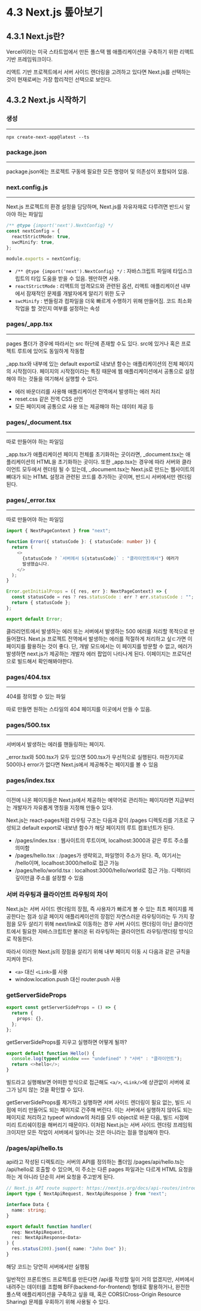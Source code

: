 # 4.3 Next.js 톺아보기

## 4.3.1 Next.js란?

Vercel이라는 미국 스타트업에서 만든 풀스택 웹 애플리케이션을 구축하기 위한 리액트 기반 프레임워크이다.

리액트 기반 프로젝트에서 서버 사이드 렌더링을 고려하고 있다면 Next.js를 선택하는 것이 현재로써는 가장 합리적인 선택으로 보인다.

## 4.3.2 Next.js 시작하기

### 생성

---

`npx create-next-app@latest --ts`

### package.json

---

package.json에는 프로젝트 구동에 필요한 모든 명령어 및 의존성이 포함되어 있음.

### next.config.js

---

Next.js 프로젝트의 환경 설정을 담당하며, Next.js를 자유자재로 다루려면 반드시 알아야 하는 파일임

```typescript
/** @type {import('next').NextConfig} */
const nextConfig = {
  reactStrictMode: true,
  swcMinify: true,
};

module.exports = nextConfig;
```

- `/** @type {import('next').NextConfig} */` : 자바스크립트 파일에 타입스크립트의 타입 도움을 받을 수 있음. 웬만하면 사용.
- `reactStrictMode` : 리액트의 엄격모드와 관련된 옵션, 리액트 애플리케이션 내부에서 잠재적인 문제를 개발자에게 알리기 위한 도구
- `swcMinify` : 번들링과 컴파일을 더욱 빠르게 수행하기 위해 만들어짐. 코드 최소화 작업을 할 것인지 여부를 설정하는 속성

### pages/\_app.tsx

---

pages 폴더가 경우에 따라서는 src 하단에 존재할 수도 있다. src에 있거나 혹은 프로젝트 루트에 있어도 동일하게 작동함

\_app.tsx와 내부에 있는 default export로 내보낸 함수는 애플리케이션의 전체 페이지의 시작점이다.
페이지의 시작점이라는 특징 때문에 웹 애플리케이션에서 공통으로 설정해야 하는 것들을 여기해서 실행할 수 있다.

- 에러 바운더리를 사용해 애플리케이션 전역에서 발생하는 에러 처리
- reset.css 같은 전역 CSS 선언
- 모든 페이지에 공통으로 사용 또는 제공해야 하는 데이터 제공 등

### pages/\_document.tsx

---

따로 만들어야 하는 파일임

\_app.tsx가 애플리케이션 페이지 전체를 초기화하는 곳이라면, \_document.tsx는 애플리케이션의 HTML을 초기화하는 곳이다.
또한 \_app.tsx는 경우에 따라 서버와 클라이언트 모두에서 렌더링 될 수 있는데, \_document.tsx는 Next.js로 만드는 웹사이트의 뼈대가 되는 HTML 설정과 관련된 코드를 추가하는 곳이며, 반드시 서버에서만 렌더링된다.

### pages/\_error.tsx

---

따로 만들어야 하는 파일임

```typescript
import { NextPageContext } from "next";

function Error({ statusCode }: { statusCode: number }) {
  return (
    <>
      {statusCode ? `서버에서 ${statusCode}` : "클라이언트에서"} 에러가
      발생했습니다.
    </>
  );
}

Error.getInitialProps = ({ res, err }: NextPageContext) => {
  const statusCode = res ? res.statusCode : err ? err.statusCode : "";
  return { statusCode };
};

export default Error;
```

클라리언트에서 발생하는 에러 또는 서버에서 발생하는 500 에러를 처리할 목적으로 만들어졌다. Next.js 프로젝트 전역에서 발생하는 에러를 적절하게 처리하고 싶ㄷ가면 이 페이지를 활용하는 것이 좋다. 단, 개발 모드에서는 이 페이지를 방문할 수 없고, 에러가 발생하면 next.js가 제공하는 개발자 에러 팝업이 나타나게 된다.
이페이지는 프로덕션으로 빌드해서 확인해봐야한다.

### pages/404.tsx

---

404를 정의할 수 있는 파일

따로 만들면 원하는 스타일의 404 페이지를 이곳에서 만들 수 있음.

### pages/500.tsx

---

서버에서 발생하는 에러를 핸들링하는 페이지.

\_error.tsx와 500.tsx가 모두 있으면 500.tsx가 우선적으로 실행된다. 마찬가지로 500이나 error가 없다면 Next.js에서 제공해주는 페이지를 볼 수 있음

### pages/index.tsx

---

이전에 나온 페이지들은 Next.js에서 제공하는 예약어로 관리하는 페이지라면 지금부터는 개발자가 자유롭게 명칭을 지정해 만들수 있다.

Next.js는 react-pages처럼 라우팅 구조는 다음과 같이 /pages 디렉토리를 기초로 구성되고 default export로 내보낸 함수가 해당 페이지의 루트 컴포넌트가 된다.

- /pages/index.tsx : 웹사이트의 루트이며, localhost:3000과 같은 루트 주소를 의미함
- /pages/hello.tsx : /pages가 생략외고, 파일명이 주소가 된다. 즉, 여기서는 /hello이며, localhost:3000/hello로 접근 가능
- /pages/hello/world.tsx : localhost:3000/hello/world로 접근 가능. 디렉터리 깊이만큼 주소를 설정할 수 있음

### 서버 라우팅과 클라이언트 라우팅의 차이

Next.js는 서버 사이드 렌더링의 장점, 즉 사용자가 빠르게 볼 수 있는 최초 페이지를 제공한다는 점과 싱글 페이지 애플리케이션의 장점인 자연스러운 라우팅이라는 두 가지 장점을 모두 살리기 위해 next/link로 이동하는 경우 서버 사이드 렌더링이 아닌 클라이언트에서 필요한 자바스크립트만 불러온 뒤 라우팅하는 클라이언트 라우팅/렌더링 방식으로 작동한다.

따라서 이러한 Next.js의 장점을 살리기 위해 내부 페이지 이동 시 다음과 같은 규칙을 지켜야 한다.

- `<a>` 대신 `<Link>`를 사용
- window.location.push 대신 router.push 사용

### getServerSideProps

```typescript
export const getServerSideProps = () => {
  return {
    props: {},
  };
};
```

getServerSideProps를 지우고 실행하면 어떻게 될까?

```typescript
export default function Hello() {
  console.log(typeof window === "undefined" ? "서버" : "클라이언트");
  return <>hello</>;
}
```

빌드라고 실행해보면 어떠한 방식으로 접근해도 `<a/>`, `<Link/>`에 상관없이 서버에 로그가 남지 않는 것을 확인할 수 있다.

getServerSideProps를 제거하고 실행하면 서버 사이드 렌더링이 필요 없는, 빌드 시점에 미리 만들어도 되는 페이지로 간주해 버린다. 이는 서버에서 실행하지 않아도 되는 페이지로 처리하고 typeof window의 처리를 모두 object로 바꾼 다음, 빌드 시점에 미리 트리쉐이킹을 해버리기 때문이다. 이처럼 Next.js는 서버 사이드 렌더링 프레임워크이지만 모든 작업이 서버에서 일어나는 것은 아니라는 점을 명심해야 한다.

### /pages/api/hello.ts

api라고 작성된 디렉토리는 서버의 API를 정의하는 폴더임
/pages/api/hello.ts는 /api/hello로 호출할 수 있으며, 이 주소는 다른 pages 파일과는 다르게 HTML 요청을 하는 게 아니라 단순히 서버 요청을 주고받게 된다.

```typescript
// Next.js API route support: https://nextjs.org/docs/api-routes/introduction
import type { NextApiRequest, NextApiResponse } from "next";

interface Data {
  name: string;
}

export default function handler(
  req: NextApiRequest,
  res: NextApiResponse<Data>
) {
  res.status(200).json({ name: "John Doe" });
}
```

해당 코드는 당연히 서버에서만 실행됨

일반적인 프론트엔드 프로젝트를 만든다면 /api를 작성할 일이 거의 없겠지만, 서버에서 내려주는 데이터를 조합해 BFF(backend-for-frontend) 형태로 활용하거나, 완전한 풀스택 애플리케이션을 구축하고 싶을 때, 혹은 CORS(Cross-Origin Resource Sharing) 문제를 우회하기 위해 사용될 수 있다.
